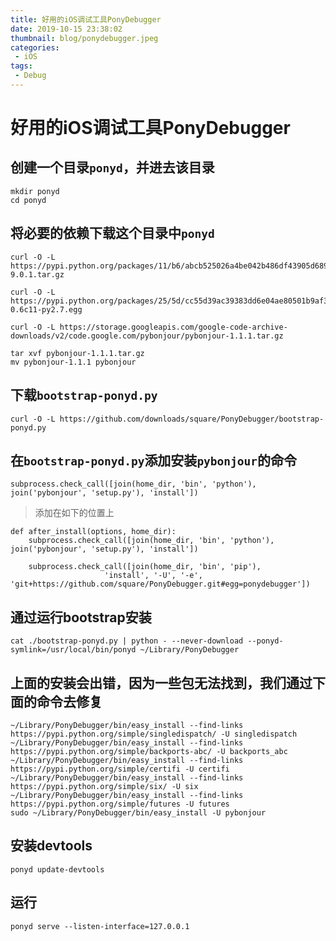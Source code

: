 ```yaml
---
title: 好用的iOS调试工具PonyDebugger
date: 2019-10-15 23:38:02
thumbnail: blog/ponydebugger.jpeg
categories:
 - iOS
tags:
 - Debug
---
```


# 好用的iOS调试工具PonyDebugger

## 创建一个目录`ponyd`，并进去该目录

``` shell
mkdir ponyd
cd ponyd
```

## 将必要的依赖下载这个目录中`ponyd`

``` shell
curl -O -L https://pypi.python.org/packages/11/b6/abcb525026a4be042b486df43905d6893fb04f05aac21c32c638e939e447/pip-9.0.1.tar.gz

curl -O -L https://pypi.python.org/packages/25/5d/cc55d39ac39383dd6e04ae80501b9af3cc455be64740ad68a4e12ec81b00/setuptools-0.6c11-py2.7.egg

curl -O -L https://storage.googleapis.com/google-code-archive-downloads/v2/code.google.com/pybonjour/pybonjour-1.1.1.tar.gz

tar xvf pybonjour-1.1.1.tar.gz
mv pybonjour-1.1.1 pybonjour
```

## 下载`bootstrap-ponyd.py`

``` shell
curl -O -L https://github.com/downloads/square/PonyDebugger/bootstrap-ponyd.py
```

## 在`bootstrap-ponyd.py`添加安装`pybonjour`的命令

``` shell
subprocess.check_call([join(home_dir, 'bin', 'python'),  join('pybonjour', 'setup.py'), 'install'])
```

> 添加在如下的位置上

``` shell
def after_install(options, home_dir):
    subprocess.check_call([join(home_dir, 'bin', 'python'),  join('pybonjour', 'setup.py'), 'install'])

    subprocess.check_call([join(home_dir, 'bin', 'pip'),
                     'install', '-U', '-e', 'git+https://github.com/square/PonyDebugger.git#egg=ponydebugger'])
```

## 通过运行bootstrap安装

``` shell
cat ./bootstrap-ponyd.py | python - --never-download --ponyd-symlink=/usr/local/bin/ponyd ~/Library/PonyDebugger
```

## 上面的安装会出错，因为一些包无法找到，我们通过下面的命令去修复

``` shell
~/Library/PonyDebugger/bin/easy_install --find-links https://pypi.python.org/simple/singledispatch/ -U singledispatch
~/Library/PonyDebugger/bin/easy_install --find-links https://pypi.python.org/simple/backports-abc/ -U backports_abc
~/Library/PonyDebugger/bin/easy_install --find-links https://pypi.python.org/simple/certifi -U certifi
~/Library/PonyDebugger/bin/easy_install --find-links https://pypi.python.org/simple/six/ -U six
~/Library/PonyDebugger/bin/easy_install --find-links https://pypi.python.org/simple/futures -U futures
sudo ~/Library/PonyDebugger/bin/easy_install -U pybonjour
```

## 安装devtools

``` shell
ponyd update-devtools
```

## 运行

``` shell
ponyd serve --listen-interface=127.0.0.1
```
